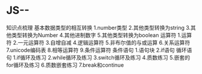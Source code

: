 # JS--
知识点梳理
基本数据类型的相互转换
    1.number类型
    2.其他类型转换为string
    3.其他类型转换为Number
    4.其他进制数字
    5.其他类型转换为boolean
运算符
    1.运算符
    2.一元运算符
    3.自增自减
    4.逻辑运算符
    5.非布尔值的与或运算
    6.关系运算符
    7.unicode编码表
    8.相等运算符
    9.条件运算符
条件语句
    1.语句块
    2.if语句
循环语句
    1.if循环及练习
    2.while循环及练习
    3.switch循环及练习
    4.质数练习
    5.嵌套的for循环及练习
    6.质数嵌套练习
    7.break和continue
 
    
        

